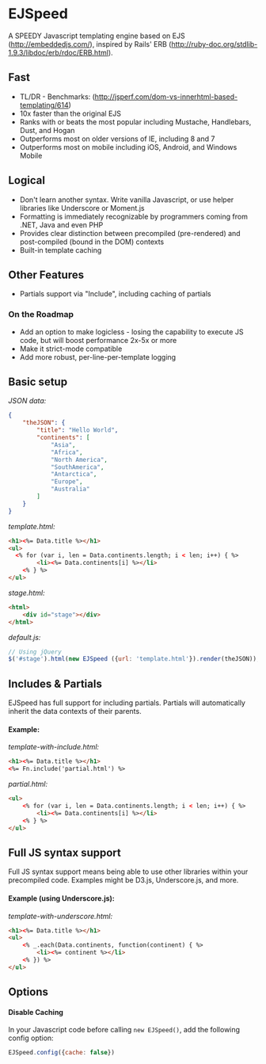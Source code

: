 EJSpeed
========
A SPEEDY Javascript templating engine based on EJS (http://embeddedjs.com/), inspired by Rails' ERB (http://ruby-doc.org/stdlib-1.9.3/libdoc/erb/rdoc/ERB.html).

## Fast

* TL/DR - Benchmarks: (http://jsperf.com/dom-vs-innerhtml-based-templating/614)
* 10x faster than the original EJS
* Ranks with or beats the most popular including Mustache, Handlebars, Dust, and Hogan
* Outperforms most on older versions of IE, including 8 and 7
* Outperforms most on mobile including iOS, Android, and Windows Mobile

## Logical

* Don't learn another syntax. Write vanilla Javascript, or use helper libraries like Underscore or Moment.js
* Formatting is immediately recognizable by programmers coming from .NET, Java and even PHP
* Provides clear distinction between precompiled (pre-rendered) and post-compiled (bound in the DOM) contexts
* Built-in template caching

## Other Features

* Partials support via "Include", including caching of partials

### On the Roadmap

* Add an option to make logicless - losing the capability to execute JS code, but will boost performance 2x-5x or more
* Make it strict-mode compatible
* Add more robust, per-line-per-template logging

## Basic setup

*JSON data:*
```json
{
    "theJSON": {
        "title": "Hello World",
        "continents": [
            "Asia",
            "Africa",
            "North America",
            "SouthAmerica",
            "Antarctica",
            "Europe",
            "Australia"
        ]
    }
}
```

*template.html:*
```html
<h1><%= Data.title %></h1>
<ul>
  <% for (var i, len = Data.continents.length; i < len; i++) { %>
		<li><%= Data.continents[i] %></li>
	<% } %>
</ul>
```

*stage.html:*
```html
<html>
	<div id="stage"></div>
</html>
```

*default.js:*
```javascript
// Using jQuery
$('#stage').html(new EJSpeed ({url: 'template.html'}).render(theJSON));
```


## Includes & Partials

EJSpeed has full support for including partials. Partials will automatically inherit the data contexts of their parents.

#### Example:

*template-with-include.html:*
```html
<h1><%= Data.title %></h1>
<%= Fn.include('partial.html') %>
```

*partial.html:*
```html
<ul>
	<% for (var i, len = Data.continents.length; i < len; i++) { %>
		<li><%= Data.continents[i] %></li>
	<% } %>
</ul>
```

## Full JS syntax support

Full JS syntax support means being able to use other libraries within your precompiled code. Examples might be D3.js, Underscore.js, and more. 

#### Example (using Underscore.js):

*template-with-underscore.html:*
```html
<h1><%= Data.title %></h1>
<ul>
	<% _.each(Data.continents, function(continent) { %>
		<li><%= continent %></li>
	<% }) %>
</ul>
```

## Options

#### Disable Caching
In your Javascript code before calling `new EJSpeed()`, add the following config option:
```javascript
EJSpeed.config({cache: false})
```
